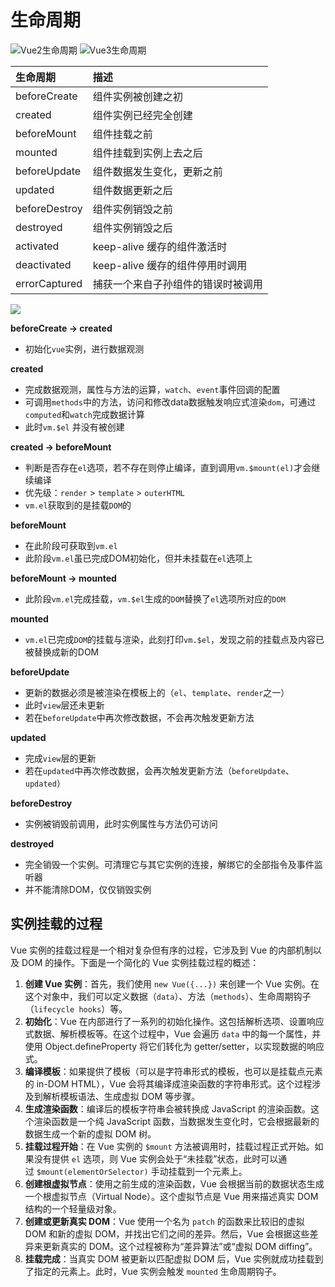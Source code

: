 # 生命周期

<Bookmark>![Vue2生命周期](https://v2.cn.vuejs.org/images/lifecycle.png)</Bookmark>
<Bookmark>![Vue3生命周期](https://cn.vuejs.org/assets/lifecycle.16e4c08e.png)</Bookmark>

| 生命周期      | 描述                               |
| :------------ | :--------------------------------- |
| beforeCreate  | 组件实例被创建之初                 |
| created       | 组件实例已经完全创建               |
| beforeMount   | 组件挂载之前                       |
| mounted       | 组件挂载到实例上去之后             |
| beforeUpdate  | 组件数据发生变化，更新之前         |
| updated       | 组件数据更新之后                   |
| beforeDestroy | 组件实例销毁之前                   |
| destroyed     | 组件实例销毁之后                   |
| activated     | keep-alive 缓存的组件激活时        |
| deactivated   | keep-alive 缓存的组件停用时调用    |
| errorCaptured | 捕获一个来自子孙组件的错误时被调用 |

![](https://static.vue-js.com/44114780-3aca-11eb-85f6-6fac77c0c9b3.png)

**beforeCreate -> created**

- 初始化`vue`实例，进行数据观测

**created**

- 完成数据观测，属性与方法的运算，`watch`、`event`事件回调的配置
- 可调用`methods`中的方法，访问和修改data数据触发响应式渲染`dom`，可通过`computed`和`watch`完成数据计算
- 此时`vm.$el` 并没有被创建

**created -> beforeMount**

- 判断是否存在`el`选项，若不存在则停止编译，直到调用`vm.$mount(el)`才会继续编译
- 优先级：`render` > `template` > `outerHTML`
- `vm.el`获取到的是挂载`DOM`的

**beforeMount**

- 在此阶段可获取到`vm.el`
- 此阶段`vm.el`虽已完成DOM初始化，但并未挂载在`el`选项上

**beforeMount -> mounted**

- 此阶段`vm.el`完成挂载，`vm.$el`生成的`DOM`替换了`el`选项所对应的`DOM`

**mounted**

- `vm.el`已完成`DOM`的挂载与渲染，此刻打印`vm.$el`，发现之前的挂载点及内容已被替换成新的DOM

**beforeUpdate**

- 更新的数据必须是被渲染在模板上的（`el`、`template`、`render`之一）
- 此时`view`层还未更新
- 若在`beforeUpdate`中再次修改数据，不会再次触发更新方法

**updated**

- 完成`view`层的更新
- 若在`updated`中再次修改数据，会再次触发更新方法（`beforeUpdate`、`updated`）

**beforeDestroy**

- 实例被销毁前调用，此时实例属性与方法仍可访问

**destroyed**

- 完全销毁一个实例。可清理它与其它实例的连接，解绑它的全部指令及事件监听器
- 并不能清除DOM，仅仅销毁实例

## 实例挂载的过程

Vue 实例的挂载过程是一个相对复杂但有序的过程，它涉及到 Vue 的内部机制以及 DOM 的操作。下面是一个简化的 Vue 实例挂载过程的概述：

1. **创建 Vue 实例**：首先，我们使用 `new Vue({...})` 来创建一个 Vue 实例。在这个对象中，我们可以定义数据（`data`）、方法（`methods`）、生命周期钩子（`lifecycle hooks`）等。
2. **初始化**：Vue 在内部进行了一系列的初始化操作。这包括解析选项、设置响应式数据、解析模板等。在这个过程中，Vue 会遍历 `data` 中的每一个属性，并使用 Object.defineProperty 将它们转化为 getter/setter，以实现数据的响应式。
3. **编译模板**：如果提供了模板（可以是字符串形式的模板，也可以是挂载点元素的 in-DOM HTML），Vue 会将其编译成渲染函数的字符串形式。这个过程涉及到解析模板语法、生成虚拟 DOM 等步骤。
4. **生成渲染函数**：编译后的模板字符串会被转换成 JavaScript 的渲染函数。这个渲染函数是一个纯 JavaScript 函数，当数据发生变化时，它会根据最新的数据生成一个新的虚拟 DOM 树。
5. **挂载过程开始**：在 Vue 实例的 `$mount` 方法被调用时，挂载过程正式开始。如果没有提供 `el` 选项，则 Vue 实例会处于“未挂载”状态，此时可以通过 `$mount(elementOrSelector)` 手动挂载到一个元素上。
6. **创建根虚拟节点**：使用之前生成的渲染函数，Vue 会根据当前的数据状态生成一个根虚拟节点（Virtual Node）。这个虚拟节点是 Vue 用来描述真实 DOM 结构的一个轻量级对象。
7. **创建或更新真实 DOM**：Vue 使用一个名为 `patch` 的函数来比较旧的虚拟 DOM 和新的虚拟 DOM，并找出它们之间的差异。然后，Vue 会根据这些差异来更新真实的 DOM。这个过程被称为“差异算法”或“虚拟 DOM diffing”。
8. **挂载完成**：当真实 DOM 被更新以匹配虚拟 DOM 后，Vue 实例就成功挂载到了指定的元素上。此时，Vue 实例会触发 `mounted` 生命周期钩子。